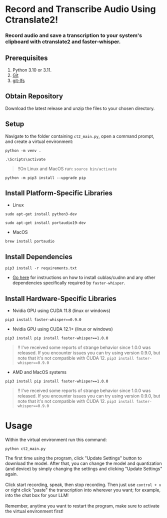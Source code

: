 # Record and Transcribe Audio Using Ctranslate2!
### Record audio and save a transcription to your system's clipboard with ctranslate2 and faster-whisper.

## Prerequisites
1) Python 3.10 or 3.11.
2) [Git](https://git-scm.com/downloads)
3) [git-lfs](https://git-lfs.com/)

## Obtain Repository

Download the latest release and unzip the files to your chosen directory.

## Setup
Navigate to the folder containing ```ct2_main.py```, open a command prompt, and create a virtual environment:
```
python -m venv .
```
```
.\Scripts\activate
```
  > ‼️On Linux and MacOS run: ```source bin/activate```
```
python -m pip3 install --upgrade pip
```
## Install Platform-Specific Libraries
* Linux
```
sudo apt-get install python3-dev
```
```
sudo apt-get install portaudio19-dev
```
* MacOS
```
brew install portaudio
```
## Install Dependencies
```
pip3 install -r requirements.txt
```
* [Go here](https://github.com/SYSTRAN/faster-whisper) for instructions on how to install cublas/cudnn and any other dependencies specifically required by ```faster-whisper```.
## Install Hardware-Specific Libraries
* Nvidia GPU using CUDA 11.8 (linux or windows)
```
pip3 install faster-whisper==0.9.0
```
* Nvidia GPU using CUDA 12.1+ (linux or windows)
```
pip3 install pip install faster-whisper==1.0.0
```
> ‼️ I've received some reports of strange behavior since 1.0.0 was released.  If you encounter issues you can try using version 0.9.0, but note that it's not compatible with CUDA 12.
```pip3 install faster-whisper==0.9.0```
* AMD and MacOS systems
```
pip3 install pip install faster-whisper==1.0.0
```
> ‼️ I've received some reports of strange behavior since 1.0.0 was released.  If you encounter issues you can try using version 0.9.0, but note that it's not compatible with CUDA 12.
```pip3 install faster-whisper==0.9.0```
# Usage
Within the virtual environment run this command:
```
python ct2_main.py
```
The first time using the program, click "Update Settings" button to download the model.  After that, you can change the model and quantization (and device) by simply changing the settings and clicking "Update Settings" again.<br><br>
Click start recording, speak, then stop recording.  Then just use ```control + v``` or right click "paste" the transcription into wherever you want; for example, into the chat box for your LLM!<br><br>
Remember, anytime you want to restart the program, make sure to activate the virtual environment first!

